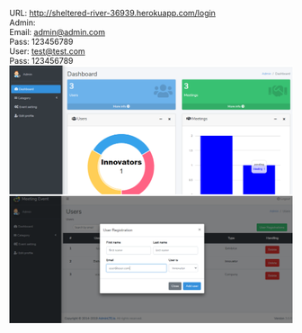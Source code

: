 URL: http://sheltered-river-36939.herokuapp.com/login
<br>
Admin:<br>
Email: admin@admin.com <br>
Pass: 123456789 <br>
User: test@test.com <br>
Pass: 123456789 <br>
<img src="https://github.com/bishoySouser/invite-me/blob/master/Doc/Capture.PNG" />
<img src="https://github.com/bishoySouser/invite-me/blob/master/Doc/Capture1.PNG" />

